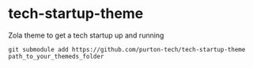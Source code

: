 # tech-startup-theme

Zola theme to get a tech startup up and running

```
git submodule add https://github.com/purton-tech/tech-startup-theme path_to_your_themeds_folder
```

